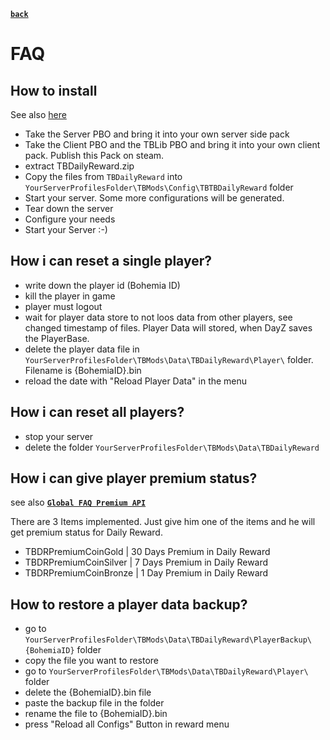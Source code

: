 [**`back`**](./Readme.md)

# FAQ

## How to install

See also [here](../The%20Mod%20Base/README.md)

- Take the Server PBO and bring it into your own server side pack
- Take the Client PBO and the TBLib PBO and bring it into your own client pack. Publish this Pack on steam.
- extract TBDailyReward.zip
- Copy the files from `TBDailyReward` into `YourServerProfilesFolder\TBMods\Config\TBTBDailyReward` folder
- Start your server. Some more configurations will be generated.
- Tear down the server
- Configure your needs
- Start your Server :-)

## How i can reset a single player?
- write down the player id (Bohemia ID)
- kill the player in game
- player must logout
- wait for player data store to not loos data from other players, see changed timestamp of files. Player Data will stored, when DayZ saves the PlayerBase.
- delete the player data file in `YourServerProfilesFolder\TBMods\Data\TBDailyReward\Player\` folder. Filename is {BohemiaID}.bin
- reload the date with "Reload Player Data" in the menu

## How i can reset all players?
- stop your server
- delete the folder `YourServerProfilesFolder\TBMods\Data\TBDailyReward`

## How i can give player premium status?

see also [**`Global FAQ Premium API`**](../GlobalConfigs/Readme.md)

There are 3 Items implemented. Just give him one of the items and he will get premium status for Daily Reward.

- TBDRPremiumCoinGold | 30 Days Premium in Daily Reward
- TBDRPremiumCoinSilver | 7 Days Premium in Daily Reward
- TBDRPremiumCoinBronze | 1 Day Premium in Daily Reward

## How to restore a player data backup?
- go to `YourServerProfilesFolder\TBMods\Data\TBDailyReward\PlayerBackup\{BohemiaID}` folder
- copy the file you want to restore
- go to `YourServerProfilesFolder\TBMods\Data\TBDailyReward\Player\` folder
- delete the {BohemiaID}.bin file
- paste the backup file in the folder
- rename the file to {BohemiaID}.bin
- press "Reload all Configs" Button in reward menu